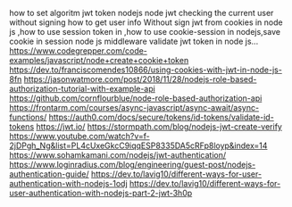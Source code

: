 how to set algoritm jwt token nodejs
node jwt checking the current user without signing
how to get user info Without sign jwt  from cookies  in node js
,how to use session token in ,how to use cookie-session in nodejs,save cookie in session 
node js middleware validate jwt token in node js...
https://www.codegrepper.com/code-examples/javascript/node+create+cookie+token
https://dev.to/franciscomendes10866/using-cookies-with-jwt-in-node-js-8fn
https://jasonwatmore.com/post/2018/11/28/nodejs-role-based-authorization-tutorial-with-example-api
https://github.com/cornflourblue/node-role-based-authorization-api
https://frontarm.com/courses/async-javascript/async-await/async-functions/
https://auth0.com/docs/secure/tokens/id-tokens/validate-id-tokens
https://jwt.io/
https://stormpath.com/blog/nodejs-jwt-create-verify
https://www.youtube.com/watch?v=f-2jDPgh_Ng&list=PL4cUxeGkcC9iqqESP8335DA5cRFp8loyp&index=14
https://www.sohamkamani.com/nodejs/jwt-authentication/
https://www.loginradius.com/blog/engineering/guest-post/nodejs-authentication-guide/
https://dev.to/lavig10/different-ways-for-user-authentication-with-nodejs-1odj
https://dev.to/lavig10/different-ways-for-user-authentication-with-nodejs-part-2-jwt-3h0p